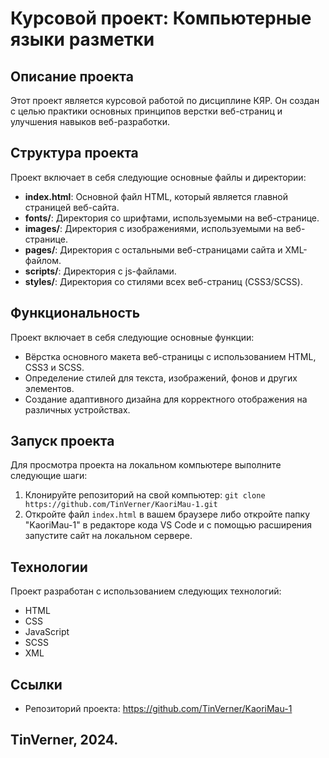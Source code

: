 # Курсовой проект: Компьютерные языки разметки

## Описание проекта
Этот проект является курсовой работой по дисциплине КЯР. Он создан с целью практики основных принципов верстки веб-страниц и улучшения навыков веб-разработки.

## Структура проекта
Проект включает в себя следующие основные файлы и директории:
- **index.html**: Основной файл HTML, который является главной страницей веб-сайта.
- **fonts/**: Директория со шрифтами, используемыми на веб-странице.
- **images/**: Директория с изображениями, используемыми на веб-странице.
- **pages/**: Директория с остальными веб-страницами сайта и XML-файлом.
- **scripts/**: Директория с js-файлами.
- **styles/**: Директория со стилями всех веб-страниц (CSS3/SCSS).



## Функциональность
Проект включает в себя следующие основные функции:
- Вёрстка основного макета веб-страницы с использованием HTML, CSS3 и SCSS.
- Определение стилей для текста, изображений, фонов и других элементов.
- Создание адаптивного дизайна для корректного отображения на различных устройствах.

## Запуск проекта
Для просмотра проекта на локальном компьютере выполните следующие шаги:
1. Клонируйте репозиторий на свой компьютер: `git clone https://github.com/TinVerner/KaoriMau-1.git`
2. Откройте файл `index.html` в вашем браузере либо откройте папку "KaoriMau-1" в редакторе кода VS Code и с помощью расширения запустите сайт на локальном сервере.

## Технологии
Проект разработан с использованием следующих технологий:
- HTML
- CSS
- JavaScript
- SCSS
- XML


## Ссылки
- Репозиторий проекта: https://github.com/TinVerner/KaoriMau-1


## TinVerner, 2024.